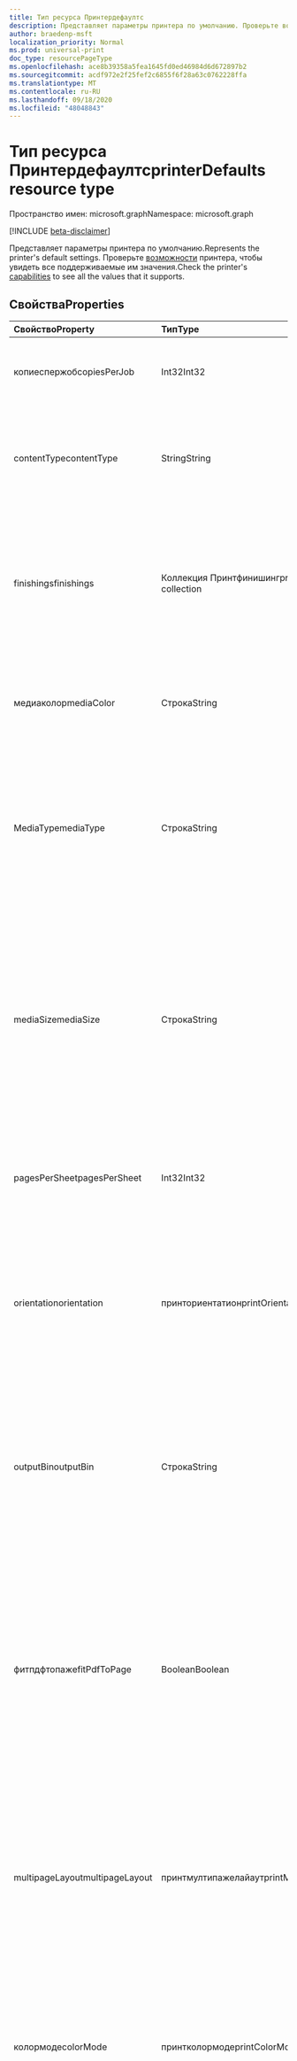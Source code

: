 ```yaml
---
title: Тип ресурса Принтердефаултс
description: Представляет параметры принтера по умолчанию. Проверьте возможности принтера, чтобы увидеть все поддерживаемые им значения.
author: braedenp-msft
localization_priority: Normal
ms.prod: universal-print
doc_type: resourcePageType
ms.openlocfilehash: ace8b39358a5fea1645fd0ed46984d6d672897b2
ms.sourcegitcommit: acdf972e2f25fef2c6855f6f28a63c0762228ffa
ms.translationtype: MT
ms.contentlocale: ru-RU
ms.lasthandoff: 09/18/2020
ms.locfileid: "48048843"
---
```

# <a name="printerdefaults-resource-type"></a><span data-ttu-id="2e79a-104">Тип ресурса Принтердефаултс</span><span class="sxs-lookup"><span data-stu-id="2e79a-104">printerDefaults resource type</span></span>

<span data-ttu-id="2e79a-105">Пространство имен: microsoft.graph</span><span class="sxs-lookup"><span data-stu-id="2e79a-105">Namespace: microsoft.graph</span></span>

[!INCLUDE [beta-disclaimer](../../includes/beta-disclaimer.md)]

<span data-ttu-id="2e79a-106">Представляет параметры принтера по умолчанию.</span><span class="sxs-lookup"><span data-stu-id="2e79a-106">Represents the printer's default settings.</span></span> <span data-ttu-id="2e79a-107">Проверьте [возможности](../api/printer-getcapabilities.md) принтера, чтобы увидеть все поддерживаемые им значения.</span><span class="sxs-lookup"><span data-stu-id="2e79a-107">Check the printer's [capabilities](../api/printer-getcapabilities.md) to see all the values that it supports.</span></span>

## <a name="properties"></a><span data-ttu-id="2e79a-108">Свойства</span><span class="sxs-lookup"><span data-stu-id="2e79a-108">Properties</span></span>
| <span data-ttu-id="2e79a-109">Свойство</span><span class="sxs-lookup"><span data-stu-id="2e79a-109">Property</span></span>     | <span data-ttu-id="2e79a-110">Тип</span><span class="sxs-lookup"><span data-stu-id="2e79a-110">Type</span></span>        | <span data-ttu-id="2e79a-111">Описание</span><span class="sxs-lookup"><span data-stu-id="2e79a-111">Description</span></span> |
|:-------------|:------------|:------------|
|<span data-ttu-id="2e79a-112">копиеспержоб</span><span class="sxs-lookup"><span data-stu-id="2e79a-112">copiesPerJob</span></span>|<span data-ttu-id="2e79a-113">Int32</span><span class="sxs-lookup"><span data-stu-id="2e79a-113">Int32</span></span>|<span data-ttu-id="2e79a-114">Число копий по умолчанию, печатаемых для каждого задания.</span><span class="sxs-lookup"><span data-stu-id="2e79a-114">The default number of copies printed per job.</span></span>|
|<span data-ttu-id="2e79a-115">contentType</span><span class="sxs-lookup"><span data-stu-id="2e79a-115">contentType</span></span>|<span data-ttu-id="2e79a-116">String</span><span class="sxs-lookup"><span data-stu-id="2e79a-116">String</span></span>|<span data-ttu-id="2e79a-117">Тип контента по умолчанию (MIME), используемый при обработке документов.</span><span class="sxs-lookup"><span data-stu-id="2e79a-117">The default content (MIME) type to use when processing documents.</span></span>|
|<span data-ttu-id="2e79a-118">finishings</span><span class="sxs-lookup"><span data-stu-id="2e79a-118">finishings</span></span>|<span data-ttu-id="2e79a-119">Коллекция Принтфинишинг</span><span class="sxs-lookup"><span data-stu-id="2e79a-119">printFinishing collection</span></span>|<span data-ttu-id="2e79a-120">Набор окончаний по умолчанию, применяемых к заданиям печати.</span><span class="sxs-lookup"><span data-stu-id="2e79a-120">The default set of finishings to apply to print jobs.</span></span> <span data-ttu-id="2e79a-121">Допустимые значения описаны в приведенной ниже таблице.</span><span class="sxs-lookup"><span data-stu-id="2e79a-121">Valid values are described in the following table.</span></span>|
|<span data-ttu-id="2e79a-122">медиаколор</span><span class="sxs-lookup"><span data-stu-id="2e79a-122">mediaColor</span></span>|<span data-ttu-id="2e79a-123">Строка</span><span class="sxs-lookup"><span data-stu-id="2e79a-123">String</span></span>|<span data-ttu-id="2e79a-124">Используемый по умолчанию носитель (например, бумага) для печати документа.</span><span class="sxs-lookup"><span data-stu-id="2e79a-124">The default media (such as paper) color to print the document on.</span></span>
|<span data-ttu-id="2e79a-125">MediaType</span><span class="sxs-lookup"><span data-stu-id="2e79a-125">mediaType</span></span>|<span data-ttu-id="2e79a-126">Строка</span><span class="sxs-lookup"><span data-stu-id="2e79a-126">String</span></span>|<span data-ttu-id="2e79a-127">Используемый по умолчанию носитель (например, бумага) для печати документа.</span><span class="sxs-lookup"><span data-stu-id="2e79a-127">The default media (such as paper) type to print the document on.</span></span> <span data-ttu-id="2e79a-128">Допустимые значения описаны в приведенной ниже таблице.</span><span class="sxs-lookup"><span data-stu-id="2e79a-128">Valid values are described in the following table.</span></span>|
|<span data-ttu-id="2e79a-129">mediaSize</span><span class="sxs-lookup"><span data-stu-id="2e79a-129">mediaSize</span></span>|<span data-ttu-id="2e79a-130">Строка</span><span class="sxs-lookup"><span data-stu-id="2e79a-130">String</span></span>|<span data-ttu-id="2e79a-131">Используемый по умолчанию размер носителя.</span><span class="sxs-lookup"><span data-stu-id="2e79a-131">The default media size to use.</span></span> <span data-ttu-id="2e79a-132">Поддерживает стандартные имена размеров для форматов файлов ISO и ANSI, а также произвольные размеры, поддерживаемые соответствующим принтером.</span><span class="sxs-lookup"><span data-stu-id="2e79a-132">Supports standard size names for ISO and ANSI media sizes, along with any custom sizes supported by the associated printer.</span></span>
|<span data-ttu-id="2e79a-133">pagesPerSheet</span><span class="sxs-lookup"><span data-stu-id="2e79a-133">pagesPerSheet</span></span>|<span data-ttu-id="2e79a-134">Int32</span><span class="sxs-lookup"><span data-stu-id="2e79a-134">Int32</span></span>|<span data-ttu-id="2e79a-135">Число страниц документов по умолчанию для печати на каждом листе.</span><span class="sxs-lookup"><span data-stu-id="2e79a-135">The default number of document pages to print on each sheet.</span></span>
|<span data-ttu-id="2e79a-136">orientation</span><span class="sxs-lookup"><span data-stu-id="2e79a-136">orientation</span></span>|<span data-ttu-id="2e79a-137">принториентатион</span><span class="sxs-lookup"><span data-stu-id="2e79a-137">printOrientation</span></span>|<span data-ttu-id="2e79a-138">Ориентация по умолчанию, используемая при печати документа.</span><span class="sxs-lookup"><span data-stu-id="2e79a-138">The default orientation to use when printing the document.</span></span> <span data-ttu-id="2e79a-139">Допустимые значения описаны в приведенной ниже таблице.</span><span class="sxs-lookup"><span data-stu-id="2e79a-139">Valid values are described in the following table.</span></span>|
|<span data-ttu-id="2e79a-140">outputBin</span><span class="sxs-lookup"><span data-stu-id="2e79a-140">outputBin</span></span>|<span data-ttu-id="2e79a-141">Строка</span><span class="sxs-lookup"><span data-stu-id="2e79a-141">String</span></span>|<span data-ttu-id="2e79a-142">Выходной лоток по умолчанию для размещения завершенных отпечатков.</span><span class="sxs-lookup"><span data-stu-id="2e79a-142">The default output bin to place completed prints into.</span></span> <span data-ttu-id="2e79a-143">Узнайте о [возможностях](../api/printer-getcapabilities.md) принтера для списка поддерживаемых выходных лотков.</span><span class="sxs-lookup"><span data-stu-id="2e79a-143">See the printer's [capabilities](../api/printer-getcapabilities.md) for a list of supported output bins.</span></span>|
|<span data-ttu-id="2e79a-144">фитпдфтопаже</span><span class="sxs-lookup"><span data-stu-id="2e79a-144">fitPdfToPage</span></span>|<span data-ttu-id="2e79a-145">Boolean</span><span class="sxs-lookup"><span data-stu-id="2e79a-145">Boolean</span></span>|<span data-ttu-id="2e79a-146">Параметр Фитпдфтопаже по умолчанию.</span><span class="sxs-lookup"><span data-stu-id="2e79a-146">The default fitPdfToPage setting.</span></span> <span data-ttu-id="2e79a-147">Значение true, чтобы разместить каждую страницу документа PDF на физическом листе мультимедиа; false, чтобы разрешить принтеру определять способ макетирования просмотров.</span><span class="sxs-lookup"><span data-stu-id="2e79a-147">True to fit each page of a PDF document to a physical sheet of media; false to let the printer decide how to lay out impressions.</span></span>|
|<span data-ttu-id="2e79a-148">multipageLayout</span><span class="sxs-lookup"><span data-stu-id="2e79a-148">multipageLayout</span></span>|<span data-ttu-id="2e79a-149">принтмултипажелайаут</span><span class="sxs-lookup"><span data-stu-id="2e79a-149">printMultipageLayout</span></span>|<span data-ttu-id="2e79a-150">Направление по умолчанию для размещения страниц при печати нескольких страниц на листе.</span><span class="sxs-lookup"><span data-stu-id="2e79a-150">The default direction to lay out pages when multiple pages are being printed per sheet.</span></span> <span data-ttu-id="2e79a-151">Допустимые значения описаны в приведенной ниже таблице.</span><span class="sxs-lookup"><span data-stu-id="2e79a-151">Valid values are described in the following table.</span></span>|
|<span data-ttu-id="2e79a-152">колормоде</span><span class="sxs-lookup"><span data-stu-id="2e79a-152">colorMode</span></span>|<span data-ttu-id="2e79a-153">принтколормоде</span><span class="sxs-lookup"><span data-stu-id="2e79a-153">printColorMode</span></span>|<span data-ttu-id="2e79a-154">Цветовой режим по умолчанию, используемый при печати документа.</span><span class="sxs-lookup"><span data-stu-id="2e79a-154">The default color mode to use when printing the document.</span></span> <span data-ttu-id="2e79a-155">Допустимые значения описаны в приведенной ниже таблице.</span><span class="sxs-lookup"><span data-stu-id="2e79a-155">Valid values are described in the following table.</span></span>|
|<span data-ttu-id="2e79a-156">отображения</span><span class="sxs-lookup"><span data-stu-id="2e79a-156">quality</span></span>|<span data-ttu-id="2e79a-157">принткуалити</span><span class="sxs-lookup"><span data-stu-id="2e79a-157">printQuality</span></span>|<span data-ttu-id="2e79a-158">Качество, используемое по умолчанию при печати документа.</span><span class="sxs-lookup"><span data-stu-id="2e79a-158">The default quality to use when printing the document.</span></span> <span data-ttu-id="2e79a-159">Допустимые значения описаны в приведенной ниже таблице.</span><span class="sxs-lookup"><span data-stu-id="2e79a-159">Valid values are described in the following table.</span></span>|
|<span data-ttu-id="2e79a-160">дуплексмоде</span><span class="sxs-lookup"><span data-stu-id="2e79a-160">duplexMode</span></span>|<span data-ttu-id="2e79a-161">принтдуплексмоде</span><span class="sxs-lookup"><span data-stu-id="2e79a-161">printDuplexMode</span></span>|<span data-ttu-id="2e79a-162">Дуплексная (двухсторонняя) конфигурация, используемая по умолчанию при печати документа.</span><span class="sxs-lookup"><span data-stu-id="2e79a-162">The default duplex (double-sided) configuration to use when printing a document.</span></span> <span data-ttu-id="2e79a-163">Допустимые значения описаны в приведенной ниже таблице.</span><span class="sxs-lookup"><span data-stu-id="2e79a-163">Valid values are described in the following table.</span></span>|
|<span data-ttu-id="2e79a-164">dpi</span><span class="sxs-lookup"><span data-stu-id="2e79a-164">dpi</span></span>|<span data-ttu-id="2e79a-165">Int32</span><span class="sxs-lookup"><span data-stu-id="2e79a-165">Int32</span></span>|<span data-ttu-id="2e79a-166">Разрешение по умолчанию в точках на дюйм, используемое при печати задания.</span><span class="sxs-lookup"><span data-stu-id="2e79a-166">The default resolution in DPI to use when printing the job.</span></span>|
|<span data-ttu-id="2e79a-167">scaling</span><span class="sxs-lookup"><span data-stu-id="2e79a-167">scaling</span></span>|<span data-ttu-id="2e79a-168">принтскалинг</span><span class="sxs-lookup"><span data-stu-id="2e79a-168">printScaling</span></span>|<span data-ttu-id="2e79a-169">Указывает, как принтер масштабирует данные документа в соответствии с запрошенным носителем.</span><span class="sxs-lookup"><span data-stu-id="2e79a-169">Specifies how the printer scales the document data to fit the requested media.</span></span> <span data-ttu-id="2e79a-170">Допустимые значения описаны в приведенной ниже таблице.</span><span class="sxs-lookup"><span data-stu-id="2e79a-170">Valid values are described in the following table.</span></span>|

### <a name="printmultipagelayout-values"></a><span data-ttu-id="2e79a-171">значения Принтмултипажелайаут</span><span class="sxs-lookup"><span data-stu-id="2e79a-171">printMultipageLayout values</span></span>

|<span data-ttu-id="2e79a-172">Элемент</span><span class="sxs-lookup"><span data-stu-id="2e79a-172">Member</span></span>|<span data-ttu-id="2e79a-173">Значение</span><span class="sxs-lookup"><span data-stu-id="2e79a-173">Value</span></span>|<span data-ttu-id="2e79a-174">Описание</span><span class="sxs-lookup"><span data-stu-id="2e79a-174">Description</span></span>|
|:---|:---|:---|
|<span data-ttu-id="2e79a-175">клокквисефромтоплефт</span><span class="sxs-lookup"><span data-stu-id="2e79a-175">clockwiseFromTopLeft</span></span>|<span data-ttu-id="2e79a-176">нуль</span><span class="sxs-lookup"><span data-stu-id="2e79a-176">0</span></span>|<span data-ttu-id="2e79a-177">Расположите страницы в сетке по часовой стрелке, начиная с верхнего левого угла.</span><span class="sxs-lookup"><span data-stu-id="2e79a-177">Arrange the pages in a clockwise grid starting in the top left.</span></span>|
|<span data-ttu-id="2e79a-178">каунтерклокквисефромтоплефт</span><span class="sxs-lookup"><span data-stu-id="2e79a-178">counterClockwiseFromTopLeft</span></span>|<span data-ttu-id="2e79a-179">1 </span><span class="sxs-lookup"><span data-stu-id="2e79a-179">1</span></span>|<span data-ttu-id="2e79a-180">Расположите страницы в сетке против часовой стрелки, начиная с верхнего левого угла.</span><span class="sxs-lookup"><span data-stu-id="2e79a-180">Arrange the pages in a counterclockwise grid starting in the top left.</span></span>|
|<span data-ttu-id="2e79a-181">каунтерклокквисефромтопригхт</span><span class="sxs-lookup"><span data-stu-id="2e79a-181">counterClockwiseFromTopRight</span></span>|<span data-ttu-id="2e79a-182">2 </span><span class="sxs-lookup"><span data-stu-id="2e79a-182">2</span></span>|<span data-ttu-id="2e79a-183">Расположите страницы в сетке против часовой стрелки, начиная с верхнего правого.</span><span class="sxs-lookup"><span data-stu-id="2e79a-183">Arrange the pages in a counterclockwise grid starting in the top right.</span></span>|
|<span data-ttu-id="2e79a-184">клокквисефромтопригхт</span><span class="sxs-lookup"><span data-stu-id="2e79a-184">clockwiseFromTopRight</span></span>|<span data-ttu-id="2e79a-185">4</span><span class="sxs-lookup"><span data-stu-id="2e79a-185">3</span></span>|<span data-ttu-id="2e79a-186">Расположите страницы в сетке по часовой стрелке, начиная с верхнего правого.</span><span class="sxs-lookup"><span data-stu-id="2e79a-186">Arrange the pages in a clockwise grid starting in the top right.</span></span>|
|<span data-ttu-id="2e79a-187">каунтерклокквисефромботтомлефт</span><span class="sxs-lookup"><span data-stu-id="2e79a-187">counterClockwiseFromBottomLeft</span></span>|<span data-ttu-id="2e79a-188">4 </span><span class="sxs-lookup"><span data-stu-id="2e79a-188">4</span></span>|<span data-ttu-id="2e79a-189">Расположите страницы в сетке против часовой стрелки, начиная с левой нижней части.</span><span class="sxs-lookup"><span data-stu-id="2e79a-189">Arrange the pages in a counterclockwise grid starting in the bottom left.</span></span>|
|<span data-ttu-id="2e79a-190">клокквисефромботтомлефт</span><span class="sxs-lookup"><span data-stu-id="2e79a-190">clockwiseFromBottomLeft</span></span>|<span data-ttu-id="2e79a-191">5 </span><span class="sxs-lookup"><span data-stu-id="2e79a-191">5</span></span>|<span data-ttu-id="2e79a-192">Расположите страницы в сетке по часовой стрелке, начиная с левой нижней части.</span><span class="sxs-lookup"><span data-stu-id="2e79a-192">Arrange the pages in a clockwise grid starting in the bottom left.</span></span>|
|<span data-ttu-id="2e79a-193">каунтерклокквисефромботтомригхт</span><span class="sxs-lookup"><span data-stu-id="2e79a-193">counterClockwiseFromBottomRight</span></span>|<span data-ttu-id="2e79a-194">6 </span><span class="sxs-lookup"><span data-stu-id="2e79a-194">6</span></span>|<span data-ttu-id="2e79a-195">Расположите страницы в сетке против часовой стрелки, начиная с правого нижнего края.</span><span class="sxs-lookup"><span data-stu-id="2e79a-195">Arrange the pages in a counterclockwise grid starting in the bottom right.</span></span>|
|<span data-ttu-id="2e79a-196">клокквисефромботтомригхт</span><span class="sxs-lookup"><span data-stu-id="2e79a-196">clockwiseFromBottomRight</span></span>|<span data-ttu-id="2e79a-197">7 </span><span class="sxs-lookup"><span data-stu-id="2e79a-197">7</span></span>|<span data-ttu-id="2e79a-198">Расположите страницы в сетке по часовой стрелке, начиная с правого нижнего края.</span><span class="sxs-lookup"><span data-stu-id="2e79a-198">Arrange the pages in a clockwise grid starting in the bottom right.</span></span>|

### <a name="printduplexmode-values"></a><span data-ttu-id="2e79a-199">значения Принтдуплексмоде</span><span class="sxs-lookup"><span data-stu-id="2e79a-199">printDuplexMode values</span></span>

|<span data-ttu-id="2e79a-200">Элемент</span><span class="sxs-lookup"><span data-stu-id="2e79a-200">Member</span></span>|<span data-ttu-id="2e79a-201">Значение</span><span class="sxs-lookup"><span data-stu-id="2e79a-201">Value</span></span>|<span data-ttu-id="2e79a-202">Описание</span><span class="sxs-lookup"><span data-stu-id="2e79a-202">Description</span></span>|
|:---|:---|:---|
|<span data-ttu-id="2e79a-203">флипонлонжедже</span><span class="sxs-lookup"><span data-stu-id="2e79a-203">flipOnLongEdge</span></span>|<span data-ttu-id="2e79a-204">нуль</span><span class="sxs-lookup"><span data-stu-id="2e79a-204">0</span></span>|<span data-ttu-id="2e79a-205">Принтер будет печататься на двух сторонах и будет переворачивать документы вдоль длинного края.</span><span class="sxs-lookup"><span data-stu-id="2e79a-205">The printer will print double-sided, and will flip documents along the long edge.</span></span>|
|<span data-ttu-id="2e79a-206">флипоншортедже</span><span class="sxs-lookup"><span data-stu-id="2e79a-206">flipOnShortEdge</span></span>|<span data-ttu-id="2e79a-207">1 </span><span class="sxs-lookup"><span data-stu-id="2e79a-207">1</span></span>|<span data-ttu-id="2e79a-208">Принтер будет печататься на двух сторонах и будет переражать документы вдоль короткого края.</span><span class="sxs-lookup"><span data-stu-id="2e79a-208">The printer will print double-sided, and will flip documents along the short edge.</span></span>|
|<span data-ttu-id="2e79a-209">онесидед</span><span class="sxs-lookup"><span data-stu-id="2e79a-209">oneSided</span></span>|<span data-ttu-id="2e79a-210">2 </span><span class="sxs-lookup"><span data-stu-id="2e79a-210">2</span></span>|<span data-ttu-id="2e79a-211">На принтере будет напечатана только одна сторона.</span><span class="sxs-lookup"><span data-stu-id="2e79a-211">The printer will print single-sided.</span></span>|

### <a name="printfinishing-values"></a><span data-ttu-id="2e79a-212">значения Принтфинишинг</span><span class="sxs-lookup"><span data-stu-id="2e79a-212">printFinishing values</span></span>

|<span data-ttu-id="2e79a-213">Элемент</span><span class="sxs-lookup"><span data-stu-id="2e79a-213">Member</span></span>|<span data-ttu-id="2e79a-214">Значение</span><span class="sxs-lookup"><span data-stu-id="2e79a-214">Value</span></span>|<span data-ttu-id="2e79a-215">Описание</span><span class="sxs-lookup"><span data-stu-id="2e79a-215">Description</span></span>|
|:---|:---|:---|
|<span data-ttu-id="2e79a-216">Нет</span><span class="sxs-lookup"><span data-stu-id="2e79a-216">none</span></span>|<span data-ttu-id="2e79a-217">4</span><span class="sxs-lookup"><span data-stu-id="2e79a-217">3</span></span>|<span data-ttu-id="2e79a-218">Нет окончаний.</span><span class="sxs-lookup"><span data-stu-id="2e79a-218">No finishings.</span></span> <span data-ttu-id="2e79a-219">В том числе это значение эквивалентно указанию пустой коллекции завершений.</span><span class="sxs-lookup"><span data-stu-id="2e79a-219">Including this value is equivalent to providing an empty collection of finishings.</span></span>|
|<span data-ttu-id="2e79a-220">сшивание</span><span class="sxs-lookup"><span data-stu-id="2e79a-220">staple</span></span>|<span data-ttu-id="2e79a-221">4 </span><span class="sxs-lookup"><span data-stu-id="2e79a-221">4</span></span>|<span data-ttu-id="2e79a-222">Скрепка документа с использованием стандартной конфигурации сшивания для принтера.</span><span class="sxs-lookup"><span data-stu-id="2e79a-222">Staple the document using the printer's default stapling configuration.</span></span>|
|<span data-ttu-id="2e79a-223">Дырокол</span><span class="sxs-lookup"><span data-stu-id="2e79a-223">punch</span></span>|<span data-ttu-id="2e79a-224">5 </span><span class="sxs-lookup"><span data-stu-id="2e79a-224">5</span></span>|<span data-ttu-id="2e79a-225">Перфорация документа с использованием стандартной конфигурации перфорации для принтера.</span><span class="sxs-lookup"><span data-stu-id="2e79a-225">Hole punch the document using the printer's default hole punch configuration.</span></span>|
|<span data-ttu-id="2e79a-226">возможностью</span><span class="sxs-lookup"><span data-stu-id="2e79a-226">cover</span></span>|<span data-ttu-id="2e79a-227">6 </span><span class="sxs-lookup"><span data-stu-id="2e79a-227">6</span></span>|<span data-ttu-id="2e79a-228">Примените к документу обложку.</span><span class="sxs-lookup"><span data-stu-id="2e79a-228">Apply a cover to the document.</span></span>|
|<span data-ttu-id="2e79a-229">базу</span><span class="sxs-lookup"><span data-stu-id="2e79a-229">bind</span></span>|<span data-ttu-id="2e79a-230">7 </span><span class="sxs-lookup"><span data-stu-id="2e79a-230">7</span></span>|<span data-ttu-id="2e79a-231">Привяжите документ, используя конфигурацию привязки по умолчанию для принтера.</span><span class="sxs-lookup"><span data-stu-id="2e79a-231">Bind the document using the printer's default binding configuration.</span></span>|
|<span data-ttu-id="2e79a-232">саддлеститч</span><span class="sxs-lookup"><span data-stu-id="2e79a-232">saddleStitch</span></span>|<span data-ttu-id="2e79a-233">8 </span><span class="sxs-lookup"><span data-stu-id="2e79a-233">8</span></span>|<span data-ttu-id="2e79a-234">Брошюровка — Стич документ, используя настройку сшивания по умолчанию для принтера.</span><span class="sxs-lookup"><span data-stu-id="2e79a-234">Saddle-stich the document using the printer's default stitching configuration.</span></span>|
|<span data-ttu-id="2e79a-235">ститчедже</span><span class="sxs-lookup"><span data-stu-id="2e79a-235">stitchEdge</span></span>|<span data-ttu-id="2e79a-236">9 </span><span class="sxs-lookup"><span data-stu-id="2e79a-236">9</span></span>|<span data-ttu-id="2e79a-237">Пограничный — разсшивка документ с использованием стандартной настройки сшивания для принтера.</span><span class="sxs-lookup"><span data-stu-id="2e79a-237">Edge-stitch the document using the printer's default stitching configuration.</span></span>|
|<span data-ttu-id="2e79a-238">стаплетоплефт</span><span class="sxs-lookup"><span data-stu-id="2e79a-238">stapleTopLeft</span></span>|<span data-ttu-id="2e79a-239">двадцать</span><span class="sxs-lookup"><span data-stu-id="2e79a-239">20</span></span>|<span data-ttu-id="2e79a-240">Сшивать документ в левом верхнем углу.</span><span class="sxs-lookup"><span data-stu-id="2e79a-240">Staple the document in the top-left corner.</span></span>|
|<span data-ttu-id="2e79a-241">стаплеботтомлефт</span><span class="sxs-lookup"><span data-stu-id="2e79a-241">stapleBottomLeft</span></span>|<span data-ttu-id="2e79a-242">21</span><span class="sxs-lookup"><span data-stu-id="2e79a-242">21</span></span>|<span data-ttu-id="2e79a-243">Сшивать документ в левом нижнем углу.</span><span class="sxs-lookup"><span data-stu-id="2e79a-243">Staple the document in the bottom-left corner.</span></span>|
|<span data-ttu-id="2e79a-244">стаплетопригхт</span><span class="sxs-lookup"><span data-stu-id="2e79a-244">stapleTopRight</span></span>|<span data-ttu-id="2e79a-245">22</span><span class="sxs-lookup"><span data-stu-id="2e79a-245">22</span></span>|<span data-ttu-id="2e79a-246">Сшивать документ в правом верхнем углу.</span><span class="sxs-lookup"><span data-stu-id="2e79a-246">Staple the document in the top-right corner.</span></span>|
|<span data-ttu-id="2e79a-247">стаплеботтомригхт</span><span class="sxs-lookup"><span data-stu-id="2e79a-247">stapleBottomRight</span></span>|<span data-ttu-id="2e79a-248">23</span><span class="sxs-lookup"><span data-stu-id="2e79a-248">23</span></span>|<span data-ttu-id="2e79a-249">Скрепка документа в правом нижнем углу.</span><span class="sxs-lookup"><span data-stu-id="2e79a-249">Staple the document in the bottom-right corner.</span></span>|
|<span data-ttu-id="2e79a-250">ститчлефтедже</span><span class="sxs-lookup"><span data-stu-id="2e79a-250">stitchLeftEdge</span></span>|<span data-ttu-id="2e79a-251">открыт</span><span class="sxs-lookup"><span data-stu-id="2e79a-251">24</span></span>|<span data-ttu-id="2e79a-252">Пограничный — сшивка документа вдоль левого края.</span><span class="sxs-lookup"><span data-stu-id="2e79a-252">Edge-stitch the document along the left edge.</span></span>|
|<span data-ttu-id="2e79a-253">ститчтопедже</span><span class="sxs-lookup"><span data-stu-id="2e79a-253">stitchTopEdge</span></span>|<span data-ttu-id="2e79a-254">25</span><span class="sxs-lookup"><span data-stu-id="2e79a-254">25</span></span>|<span data-ttu-id="2e79a-255">Пограничный — сшивка документа вдоль верхнего края.</span><span class="sxs-lookup"><span data-stu-id="2e79a-255">Edge-stitch the document along the top edge.</span></span>|
|<span data-ttu-id="2e79a-256">ститчригхтедже</span><span class="sxs-lookup"><span data-stu-id="2e79a-256">stitchRightEdge</span></span>|<span data-ttu-id="2e79a-257">26</span><span class="sxs-lookup"><span data-stu-id="2e79a-257">26</span></span>|<span data-ttu-id="2e79a-258">Пограничный — сшивка документа вдоль правого края.</span><span class="sxs-lookup"><span data-stu-id="2e79a-258">Edge-stitch the document along the right edge.</span></span>|
|<span data-ttu-id="2e79a-259">ститчботтомедже</span><span class="sxs-lookup"><span data-stu-id="2e79a-259">stitchBottomEdge</span></span>|<span data-ttu-id="2e79a-260">27</span><span class="sxs-lookup"><span data-stu-id="2e79a-260">27</span></span>|<span data-ttu-id="2e79a-261">Пограничный — сшивка документа вдоль нижнего края.</span><span class="sxs-lookup"><span data-stu-id="2e79a-261">Edge-stitch the document along the bottom edge.</span></span>|
|<span data-ttu-id="2e79a-262">стапледуаллефт</span><span class="sxs-lookup"><span data-stu-id="2e79a-262">stapleDualLeft</span></span>|<span data-ttu-id="2e79a-263">8</span><span class="sxs-lookup"><span data-stu-id="2e79a-263">28</span></span>|<span data-ttu-id="2e79a-264">Сшивать документ дважды вдоль левого края.</span><span class="sxs-lookup"><span data-stu-id="2e79a-264">Staple the document twice along the left edge.</span></span>|
|<span data-ttu-id="2e79a-265">стапледуалтоп</span><span class="sxs-lookup"><span data-stu-id="2e79a-265">stapleDualTop</span></span>|<span data-ttu-id="2e79a-266">суммируемых</span><span class="sxs-lookup"><span data-stu-id="2e79a-266">29</span></span>|<span data-ttu-id="2e79a-267">Сшивать документ дважды вдоль верхнего края.</span><span class="sxs-lookup"><span data-stu-id="2e79a-267">Staple the document twice along the top edge.</span></span>|
|<span data-ttu-id="2e79a-268">стапледуалригхт</span><span class="sxs-lookup"><span data-stu-id="2e79a-268">stapleDualRight</span></span>|<span data-ttu-id="2e79a-269">более</span><span class="sxs-lookup"><span data-stu-id="2e79a-269">30</span></span>|<span data-ttu-id="2e79a-270">Сшивать документ дважды по правому краю.</span><span class="sxs-lookup"><span data-stu-id="2e79a-270">Staple the document twice along the right edge.</span></span>|
|<span data-ttu-id="2e79a-271">стапледуалботтом</span><span class="sxs-lookup"><span data-stu-id="2e79a-271">stapleDualBottom</span></span>|<span data-ttu-id="2e79a-272">длиной</span><span class="sxs-lookup"><span data-stu-id="2e79a-272">31</span></span>|<span data-ttu-id="2e79a-273">Сшивать документ дважды вдоль нижнего края.</span><span class="sxs-lookup"><span data-stu-id="2e79a-273">Staple the document twice along the bottom edge.</span></span>|
|<span data-ttu-id="2e79a-274">unknownFutureValue</span><span class="sxs-lookup"><span data-stu-id="2e79a-274">unknownFutureValue</span></span>|<span data-ttu-id="2e79a-275">32</span><span class="sxs-lookup"><span data-stu-id="2e79a-275">32</span></span>|<span data-ttu-id="2e79a-276">Значение Sentinel для перечисления расширяемые.</span><span class="sxs-lookup"><span data-stu-id="2e79a-276">Evolvable enumeration sentinel value.</span></span> <span data-ttu-id="2e79a-277">Не следует использовать.</span><span class="sxs-lookup"><span data-stu-id="2e79a-277">Do not use.</span></span>|

## <a name="printorientation-values"></a><span data-ttu-id="2e79a-278">значения Принториентатион</span><span class="sxs-lookup"><span data-stu-id="2e79a-278">printOrientation values</span></span>

|<span data-ttu-id="2e79a-279">Элемент</span><span class="sxs-lookup"><span data-stu-id="2e79a-279">Member</span></span>|<span data-ttu-id="2e79a-280">Значение</span><span class="sxs-lookup"><span data-stu-id="2e79a-280">Value</span></span>|<span data-ttu-id="2e79a-281">Описание</span><span class="sxs-lookup"><span data-stu-id="2e79a-281">Description</span></span>|
|:---|:---|:---|
|<span data-ttu-id="2e79a-282">ориентацию</span><span class="sxs-lookup"><span data-stu-id="2e79a-282">portrait</span></span>|<span data-ttu-id="2e79a-283">4</span><span class="sxs-lookup"><span data-stu-id="2e79a-283">3</span></span>|<span data-ttu-id="2e79a-284">Принтер будет печатать впечатления в "книжной" ориентации.</span><span class="sxs-lookup"><span data-stu-id="2e79a-284">The printer will print impressions in the "portrait" orientation.</span></span>|
|<span data-ttu-id="2e79a-285">вдоль</span><span class="sxs-lookup"><span data-stu-id="2e79a-285">landscape</span></span>|<span data-ttu-id="2e79a-286">4 </span><span class="sxs-lookup"><span data-stu-id="2e79a-286">4</span></span>|<span data-ttu-id="2e79a-287">Принтер будет печатать впечатления на "альбомной" ориентации.</span><span class="sxs-lookup"><span data-stu-id="2e79a-287">The printer will print impressions in the "landscape" orientation.</span></span>|
|<span data-ttu-id="2e79a-288">реверселандскапе</span><span class="sxs-lookup"><span data-stu-id="2e79a-288">reverseLandscape</span></span>|<span data-ttu-id="2e79a-289">5 </span><span class="sxs-lookup"><span data-stu-id="2e79a-289">5</span></span>|<span data-ttu-id="2e79a-290">Принтер будет печатать впечатления на ориентации "Обратная ориентация".</span><span class="sxs-lookup"><span data-stu-id="2e79a-290">The printer will print impressions in the "reverse landscape" orientation.</span></span>|
|<span data-ttu-id="2e79a-291">реверсепортраит</span><span class="sxs-lookup"><span data-stu-id="2e79a-291">reversePortrait</span></span>|<span data-ttu-id="2e79a-292">6 </span><span class="sxs-lookup"><span data-stu-id="2e79a-292">6</span></span>|<span data-ttu-id="2e79a-293">Принтер будет печатать впечатления на ориентации "Обратная книжная".</span><span class="sxs-lookup"><span data-stu-id="2e79a-293">The printer will print impressions in the "reverse portrait" orientation.</span></span>|

### <a name="printquality-values"></a><span data-ttu-id="2e79a-294">значения Принткуалити</span><span class="sxs-lookup"><span data-stu-id="2e79a-294">printQuality values</span></span>

|<span data-ttu-id="2e79a-295">Элемент</span><span class="sxs-lookup"><span data-stu-id="2e79a-295">Member</span></span>|<span data-ttu-id="2e79a-296">Значение</span><span class="sxs-lookup"><span data-stu-id="2e79a-296">Value</span></span>|<span data-ttu-id="2e79a-297">Описание</span><span class="sxs-lookup"><span data-stu-id="2e79a-297">Description</span></span>|
|:---|:---|
|<span data-ttu-id="2e79a-298">потребление</span><span class="sxs-lookup"><span data-stu-id="2e79a-298">low</span></span>|<span data-ttu-id="2e79a-299">нуль</span><span class="sxs-lookup"><span data-stu-id="2e79a-299">0</span></span>|<span data-ttu-id="2e79a-300">Принтер выполнит печать задания, используя низкую (обычно называемую "черновой") качеством.</span><span class="sxs-lookup"><span data-stu-id="2e79a-300">The printer will print the job using low (commonly known as "draft") quality.</span></span>|
|<span data-ttu-id="2e79a-301">medium</span><span class="sxs-lookup"><span data-stu-id="2e79a-301">medium</span></span>|<span data-ttu-id="2e79a-302">1 </span><span class="sxs-lookup"><span data-stu-id="2e79a-302">1</span></span>|<span data-ttu-id="2e79a-303">Принтер выполнит печать задания, используя медим (обычно известное как "нормальное").</span><span class="sxs-lookup"><span data-stu-id="2e79a-303">The printer will print the job using medim (commonly known as "normal") quality.</span></span>|
|<span data-ttu-id="2e79a-304">высокоуровневых</span><span class="sxs-lookup"><span data-stu-id="2e79a-304">high</span></span>|<span data-ttu-id="2e79a-305">2 </span><span class="sxs-lookup"><span data-stu-id="2e79a-305">2</span></span>|<span data-ttu-id="2e79a-306">Принтер выполнит печать задания, используя высокое (обычное, известное как "наилучшее" или "точное") качество.</span><span class="sxs-lookup"><span data-stu-id="2e79a-306">The printer will print the job using high (commonly known as "best" or "fine") quality.</span></span>|
|<span data-ttu-id="2e79a-307">unknownFutureValue</span><span class="sxs-lookup"><span data-stu-id="2e79a-307">unknownFutureValue</span></span>|<span data-ttu-id="2e79a-308">4</span><span class="sxs-lookup"><span data-stu-id="2e79a-308">3</span></span>|<span data-ttu-id="2e79a-309">Значение Sentinel для перечисления расширяемые.</span><span class="sxs-lookup"><span data-stu-id="2e79a-309">Evolvable enumeration sentinel value.</span></span> <span data-ttu-id="2e79a-310">Не следует использовать.</span><span class="sxs-lookup"><span data-stu-id="2e79a-310">Do not use.</span></span>|

### <a name="printcolormode-values"></a><span data-ttu-id="2e79a-311">значения Принтколормоде</span><span class="sxs-lookup"><span data-stu-id="2e79a-311">printColorMode values</span></span>

|<span data-ttu-id="2e79a-312">Элемент</span><span class="sxs-lookup"><span data-stu-id="2e79a-312">Member</span></span>|<span data-ttu-id="2e79a-313">Значение</span><span class="sxs-lookup"><span data-stu-id="2e79a-313">Value</span></span>|<span data-ttu-id="2e79a-314">Описание</span><span class="sxs-lookup"><span data-stu-id="2e79a-314">Description</span></span>|
|:---|:---|:---|
|<span data-ttu-id="2e79a-315">блаккандвхите</span><span class="sxs-lookup"><span data-stu-id="2e79a-315">blackAndWhite</span></span>|<span data-ttu-id="2e79a-316">нуль</span><span class="sxs-lookup"><span data-stu-id="2e79a-316">0</span></span>|<span data-ttu-id="2e79a-317">Черно-белое (используйте только черные материалы с маркерами).</span><span class="sxs-lookup"><span data-stu-id="2e79a-317">Black and white (use black marker material only.)</span></span>|
|<span data-ttu-id="2e79a-318">черн</span><span class="sxs-lookup"><span data-stu-id="2e79a-318">grayscale</span></span>|<span data-ttu-id="2e79a-319">1 </span><span class="sxs-lookup"><span data-stu-id="2e79a-319">1</span></span>|<span data-ttu-id="2e79a-320">Оттенки серого (могут использоваться некоторые материалы цветового маркера).</span><span class="sxs-lookup"><span data-stu-id="2e79a-320">Grayscale (may use some color marker material.)</span></span>|
|<span data-ttu-id="2e79a-321">color</span><span class="sxs-lookup"><span data-stu-id="2e79a-321">color</span></span>|<span data-ttu-id="2e79a-322">2 </span><span class="sxs-lookup"><span data-stu-id="2e79a-322">2</span></span>|<span data-ttu-id="2e79a-323">Color (Используйте любую комбинацию материалов маркера, чтобы создать впечатление цвета).</span><span class="sxs-lookup"><span data-stu-id="2e79a-323">Color (use any combination of marker materials to create a color impression).</span></span>|
|<span data-ttu-id="2e79a-324">Авто</span><span class="sxs-lookup"><span data-stu-id="2e79a-324">auto</span></span>|<span data-ttu-id="2e79a-325">4</span><span class="sxs-lookup"><span data-stu-id="2e79a-325">3</span></span>|<span data-ttu-id="2e79a-326">Разрешите принтеру выбрать используемый цветовой режим.</span><span class="sxs-lookup"><span data-stu-id="2e79a-326">Let the printer decide which color mode to use.</span></span>|

### <a name="printscaling-values"></a><span data-ttu-id="2e79a-327">значения Принтскалинг</span><span class="sxs-lookup"><span data-stu-id="2e79a-327">printScaling values</span></span>

|<span data-ttu-id="2e79a-328">Элемент</span><span class="sxs-lookup"><span data-stu-id="2e79a-328">Member</span></span>|<span data-ttu-id="2e79a-329">Значение</span><span class="sxs-lookup"><span data-stu-id="2e79a-329">Value</span></span>|<span data-ttu-id="2e79a-330">Описание</span><span class="sxs-lookup"><span data-stu-id="2e79a-330">Description</span></span>|
|:---|:---|:---|
|<span data-ttu-id="2e79a-331">Авто</span><span class="sxs-lookup"><span data-stu-id="2e79a-331">auto</span></span>|<span data-ttu-id="2e79a-332">нуль</span><span class="sxs-lookup"><span data-stu-id="2e79a-332">0</span></span>|<span data-ttu-id="2e79a-333">Если размер документа превышает запрошенный носитель, а поля не равны нулю, принтер масштабирует **документ, как в принтскалинг.**</span><span class="sxs-lookup"><span data-stu-id="2e79a-333">If the document is larger than the requested media and the margins are non-zero, the printer scales the document like the **fit** printScaling.</span></span> <span data-ttu-id="2e79a-334">В противном случае принтер масштабирует документ с помощью **Fill** принтскалинг.</span><span class="sxs-lookup"><span data-stu-id="2e79a-334">Otherwise, the printer scales the document using the **fill** printScaling.</span></span> <span data-ttu-id="2e79a-335">Если документ меньше запрошенного медиа-файла, то используется параметр "None" Принтскалинг.</span><span class="sxs-lookup"><span data-stu-id="2e79a-335">If the document is smaller than the requested media, 'none' printScaling is used.</span></span>|
|<span data-ttu-id="2e79a-336">shrinkToFit</span><span class="sxs-lookup"><span data-stu-id="2e79a-336">shrinkToFit</span></span>|<span data-ttu-id="2e79a-337">1 </span><span class="sxs-lookup"><span data-stu-id="2e79a-337">1</span></span>|<span data-ttu-id="2e79a-338">Если размер документа превышает запрошенный носитель, принтер масштабирует **документ, как в принтскалинг.**</span><span class="sxs-lookup"><span data-stu-id="2e79a-338">If the document is larger than the requested media, the printer scales the document like the **fit** printScaling.</span></span> <span data-ttu-id="2e79a-339">В противном случае принтер масштабирует документ, например, как **None** принтскалинг.</span><span class="sxs-lookup"><span data-stu-id="2e79a-339">Otherwise, the printer scales the document like the **none** printScaling.</span></span>|
|<span data-ttu-id="2e79a-340">fill</span><span class="sxs-lookup"><span data-stu-id="2e79a-340">fill</span></span>|<span data-ttu-id="2e79a-341">2 </span><span class="sxs-lookup"><span data-stu-id="2e79a-341">2</span></span>|<span data-ttu-id="2e79a-342">Принтер масштабирует документ, чтобы заполнить запрошенный размер мультимедиа, сохраняя его пропорции, но при этом могут обрезаться части документа.</span><span class="sxs-lookup"><span data-stu-id="2e79a-342">The printer scales the document to fill the requested media size, preserving its aspect ratio but potentially cropping portions of the document.</span></span>|
|<span data-ttu-id="2e79a-343">полностью</span><span class="sxs-lookup"><span data-stu-id="2e79a-343">fit</span></span>|<span data-ttu-id="2e79a-344">4</span><span class="sxs-lookup"><span data-stu-id="2e79a-344">3</span></span>|<span data-ttu-id="2e79a-345">Принтер масштабирует документ в соответствии с печатной областью запрошенного размера мультимедиа, сохраняя пропорции данных документа без кадрирования документа.</span><span class="sxs-lookup"><span data-stu-id="2e79a-345">The printer scales the document to fit the printable area of the requested media size, preserving the aspect ratio of the document data without cropping the document.</span></span>|
|<span data-ttu-id="2e79a-346">Нет</span><span class="sxs-lookup"><span data-stu-id="2e79a-346">none</span></span>|<span data-ttu-id="2e79a-347">4 </span><span class="sxs-lookup"><span data-stu-id="2e79a-347">4</span></span>|<span data-ttu-id="2e79a-348">Принтер не масштабирует документ в соответствии с требуемым размером носителя.</span><span class="sxs-lookup"><span data-stu-id="2e79a-348">The printer does not scale the document to fit the requested media size.</span></span> <span data-ttu-id="2e79a-349">Если размер документа превышает запрошенный носитель, то принтерные центры и обходят полученные результаты.</span><span class="sxs-lookup"><span data-stu-id="2e79a-349">If the document is larger than the requested media, the printer centers and clips the resulting output.</span></span> <span data-ttu-id="2e79a-350">Если документ меньше запрошенного медиа-файла, принтеры выводят полученные результаты.</span><span class="sxs-lookup"><span data-stu-id="2e79a-350">If the document is smaller than the requested media, printer centers the resulting output.</span></span>|
|<span data-ttu-id="2e79a-351">unknownFutureValue</span><span class="sxs-lookup"><span data-stu-id="2e79a-351">unknownFutureValue</span></span>|<span data-ttu-id="2e79a-352">5 </span><span class="sxs-lookup"><span data-stu-id="2e79a-352">5</span></span>|<span data-ttu-id="2e79a-353">Значение Sentinel для перечисления расширяемые.</span><span class="sxs-lookup"><span data-stu-id="2e79a-353">Evolvable enumeration sentinel value.</span></span> <span data-ttu-id="2e79a-354">Не следует использовать.</span><span class="sxs-lookup"><span data-stu-id="2e79a-354">Do not use.</span></span>|

## <a name="json-representation"></a><span data-ttu-id="2e79a-355">Представление JSON</span><span class="sxs-lookup"><span data-stu-id="2e79a-355">JSON representation</span></span>

<span data-ttu-id="2e79a-356">Ниже указано представление ресурса в формате JSON.</span><span class="sxs-lookup"><span data-stu-id="2e79a-356">The following is a JSON representation of the resource.</span></span>

<!-- {
  "blockType": "resource",
  "optionalProperties": [

  ],
  "@odata.type": "microsoft.graph.printerDefaults"
}-->

```json
{
  "copiesPerJob": 123456,
  "contentType": "String",
  "finishings": ["String"],
  "mediaColor": "String",
  "mediaSize": "String",
  "pagesPerSheet": 123456,
  "orientation": "String",
  "outputBin": "String",
  "fitPdfToPage": true,
  "multipageLayout": "String",
  "colorMode": "String",
  "quality": "String",
  "duplexMode": "String"
}

```

## <a name="see-also"></a><span data-ttu-id="2e79a-357">См. также</span><span class="sxs-lookup"><span data-stu-id="2e79a-357">See also</span></span>

* [<span data-ttu-id="2e79a-358">ресетдефаултс</span><span class="sxs-lookup"><span data-stu-id="2e79a-358">resetDefaults</span></span>](../api/printer-resetdefaults.md)

<!-- uuid: 8fcb5dbc-d5aa-4681-8e31-b001d5168d79
2015-10-25 14:57:30 UTC -->
<!-- {
  "type": "#page.annotation",
  "description": "printerDefaults resource",
  "keywords": "",
  "section": "documentation",
  "tocPath": ""
}-->

